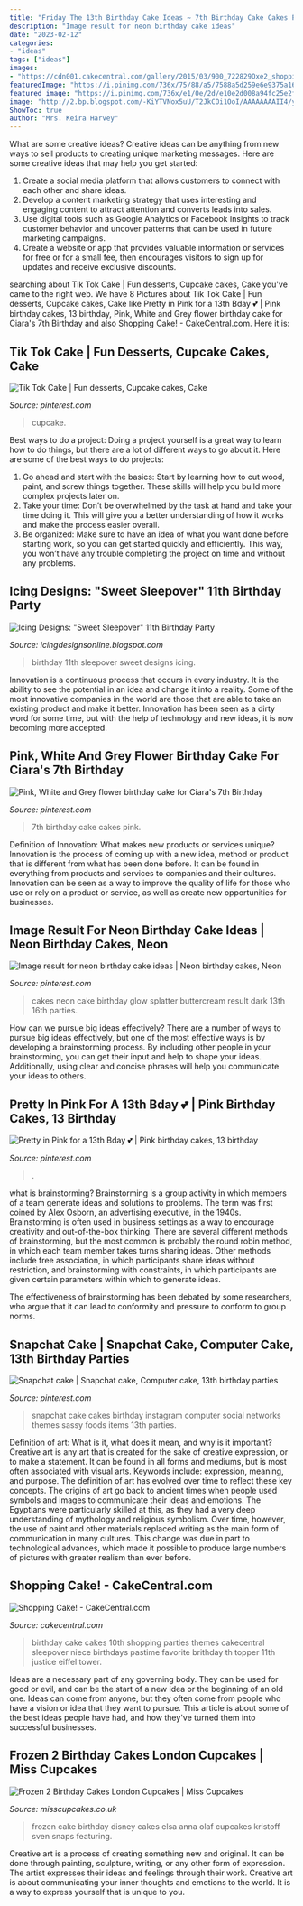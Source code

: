 ```yaml
---
title: "Friday The 13th Birthday Cake Ideas ~ 7th Birthday Cake Cakes Pink"
description: "Image result for neon birthday cake ideas"
date: "2023-02-12"
categories:
- "ideas"
tags: ["ideas"]
images:
- "https://cdn001.cakecentral.com/gallery/2015/03/900_722829Oxe2_shopping-cake.jpg"
featuredImage: "https://i.pinimg.com/736x/75/88/a5/7588a5d259e6e9375a166aa75c781697--neon-birthday-cakes-splatter-cake.jpg"
featured_image: "https://i.pinimg.com/736x/e1/0e/2d/e10e2d008a94fc25e2fe90366bacf4ef.jpg"
image: "http://2.bp.blogspot.com/-KiYTVNox5uU/T2JkCOi1OoI/AAAAAAAAII4/yGKMyiS-Bfg/s1600/bellas%2Bparty%2B001%2Bcopy.jpg"
ShowToc: true
author: "Mrs. Keira Harvey"
---
```



What are some creative ideas?
Creative ideas can be anything from new ways to sell products to creating unique marketing messages. Here are some creative ideas that may help you get started: 
1. Create a social media platform that allows customers to connect with each other and share ideas. 
2. Develop a content marketing strategy that uses interesting and engaging content to attract attention and converts leads into sales. 
3. Use digital tools such as Google Analytics or Facebook Insights to track customer behavior and uncover patterns that can be used in future marketing campaigns. 
4. Create a website or app that provides valuable information or services for free or for a small fee, then encourages visitors to sign up for updates and receive exclusive discounts.

	

		
searching about Tik Tok Cake | Fun desserts, Cupcake cakes, Cake you've came to the right web. We have 8 Pictures about Tik Tok Cake | Fun desserts, Cupcake cakes, Cake like Pretty in Pink for a 13th Bday 💕 | Pink birthday cakes, 13 birthday, Pink, White and Grey flower birthday cake for Ciara&#039;s 7th Birthday and also Shopping Cake! - CakeCentral.com. Here it is:
		
    
## Tik Tok Cake | Fun Desserts, Cupcake Cakes, Cake

<img loading=lazy src="https://i.pinimg.com/736x/e1/0e/2d/e10e2d008a94fc25e2fe90366bacf4ef.jpg" onerror="this.onerror=null;this.src='https://tse3.mm.bing.net/th?id=OIP.zrAAUJTYVVXwanp8RZ246wHaJ3&amp;pid=15.1';" alt="Tik Tok Cake | Fun desserts, Cupcake cakes, Cake">

_Source: pinterest.com_

>cupcake. 

	

Best ways to do a project:
Doing a project yourself is a great way to learn how to do things, but there are a lot of different ways to go about it. Here are some of the best ways to do projects: 
1. Go ahead and start with the basics: Start by learning how to cut wood, paint, and screw things together. These skills will help you build more complex projects later on. 
2. Take your time: Don’t be overwhelmed by the task at hand and take your time doing it. This will give you a better understanding of how it works and make the process easier overall. 
3. Be organized: Make sure to have an idea of what you want done before starting work, so you can get started quickly and efficiently. This way, you won’t have any trouble completing the project on time and without any problems.

    
## Icing Designs: &quot;Sweet Sleepover&quot; 11th Birthday Party

<img loading=lazy src="http://2.bp.blogspot.com/-KiYTVNox5uU/T2JkCOi1OoI/AAAAAAAAII4/yGKMyiS-Bfg/s1600/bellas%2Bparty%2B001%2Bcopy.jpg" onerror="this.onerror=null;this.src='https://tse2.mm.bing.net/th?id=OIP.uEGtlCH4reA3SjPkIcEOMAHaMg&amp;pid=15.1';" alt="Icing Designs: &quot;Sweet Sleepover&quot; 11th Birthday Party">

_Source: icingdesignsonline.blogspot.com_

>birthday 11th sleepover sweet designs icing. 

	

Innovation is a continuous process that occurs in every industry. It is the ability to see the potential in an idea and change it into a reality. Some of the most innovative companies in the world are those that are able to take an existing product and make it better. Innovation has been seen as a dirty word for some time, but with the help of technology and new ideas, it is now becoming more accepted.

    
## Pink, White And Grey Flower Birthday Cake For Ciara&#039;s 7th Birthday

<img loading=lazy src="https://i.pinimg.com/736x/68/f6/90/68f690f20f9c739b58f892ad041ae338.jpg" onerror="this.onerror=null;this.src='https://tse1.mm.bing.net/th?id=OIP.kbvcLWpRo1nRdgwwyLKuOQHaLH&amp;pid=15.1';" alt="Pink, White and Grey flower birthday cake for Ciara&#039;s 7th Birthday">

_Source: pinterest.com_

>7th birthday cake cakes pink. 

	

Definition of Innovation: What makes new products or services unique?
Innovation is the process of coming up with a new idea, method or product that is different from what has been done before. It can be found in everything from products and services to companies and their cultures. Innovation can be seen as a way to improve the quality of life for those who use or rely on a product or service, as well as create new opportunities for businesses.

    
## Image Result For Neon Birthday Cake Ideas | Neon Birthday Cakes, Neon

<img loading=lazy src="https://i.pinimg.com/736x/75/88/a5/7588a5d259e6e9375a166aa75c781697--neon-birthday-cakes-splatter-cake.jpg" onerror="this.onerror=null;this.src='https://tse2.mm.bing.net/th?id=OIP.BsWzV_jusPFe3UF94TD7UQHaKJ&amp;pid=15.1';" alt="Image result for neon birthday cake ideas | Neon birthday cakes, Neon">

_Source: pinterest.com_

>cakes neon cake birthday glow splatter buttercream result dark 13th 16th parties. 

	

How can we pursue big ideas effectively?
There are a number of ways to pursue big ideas effectively, but one of the most effective ways is by developing a brainstorming process. By including other people in your brainstorming, you can get their input and help to shape your ideas. Additionally, using clear and concise phrases will help you communicate your ideas to others.

    
## Pretty In Pink For A 13th Bday 💕 | Pink Birthday Cakes, 13 Birthday

<img loading=lazy src="https://i.pinimg.com/736x/78/77/1f/78771fe9813e842eb2379cf3db74dad0.jpg" onerror="this.onerror=null;this.src='https://tse1.mm.bing.net/th?id=OIP.TqT1CT8HyBgoDAT3dnm-TwHaJQ&amp;pid=15.1';" alt="Pretty in Pink for a 13th Bday 💕 | Pink birthday cakes, 13 birthday">

_Source: pinterest.com_

>. 

	

what is brainstorming?
Brainstorming is a group activity in which members of a team generate ideas and solutions to problems. The term was first coined by Alex Osborn, an advertising executive, in the 1940s. Brainstorming is often used in business settings as a way to encourage creativity and out-of-the-box thinking. 
There are several different methods of brainstorming, but the most common is probably the round robin method, in which each team member takes turns sharing ideas. Other methods include free association, in which participants share ideas without restriction, and brainstorming with constraints, in which participants are given certain parameters within which to generate ideas. 

The effectiveness of brainstorming has been debated by some researchers, who argue that it can lead to conformity and pressure to conform to group norms.

    
## Snapchat Cake | Snapchat Cake, Computer Cake, 13th Birthday Parties

<img loading=lazy src="https://i.pinimg.com/736x/91/c4/a0/91c4a01c06760579719cecdc581c0bed--snapchat-cakes.jpg" onerror="this.onerror=null;this.src='https://tse1.mm.bing.net/th?id=OIP.naDCDFsOjZiYuhaASs1TZAHaJ3&amp;pid=15.1';" alt="Snapchat cake | Snapchat cake, Computer cake, 13th birthday parties">

_Source: pinterest.com_

>snapchat cake cakes birthday instagram computer social networks themes sassy foods items 13th parties. 

	

Definition of art: What is it, what does it mean, and why is it important?
Creative art is any art that is created for the sake of creative expression, or to make a statement. It can be found in all forms and mediums, but is most often associated with visual arts. Keywords include: expression, meaning, and purpose. The definition of art has evolved over time to reflect these key concepts.
The origins of art go back to ancient times when people used symbols and images to communicate their ideas and emotions. The Egyptians were particularly skilled at this, as they had a very deep understanding of mythology and religious symbolism. Over time, however, the use of paint and other materials replaced writing as the main form of communication in many cultures. This change was due in part to technological advances, which made it possible to produce large numbers of pictures with greater realism than ever before.

    
## Shopping Cake! - CakeCentral.com

<img loading=lazy src="https://cdn001.cakecentral.com/gallery/2015/03/900_722829Oxe2_shopping-cake.jpg" onerror="this.onerror=null;this.src='https://tse2.mm.bing.net/th?id=OIP.Y47oc4AnezSRukXxwEzbVAHaJ4&amp;pid=15.1';" alt="Shopping Cake! - CakeCentral.com">

_Source: cakecentral.com_

>birthday cake cakes 10th shopping parties themes cakecentral sleepover niece birthdays pastime favorite brithday th topper 11th justice eiffel tower. 

	

Ideas are a necessary part of any governing body. They can be used for good or evil, and can be the start of a new idea or the beginning of an old one. Ideas can come from anyone, but they often come from people who have a vision or idea that they want to pursue. This article is about some of the best ideas people have had, and how they've turned them into successful businesses.

    
## Frozen 2 Birthday Cakes London Cupcakes | Miss Cupcakes

<img loading=lazy src="http://www.misscupcakes.co.uk/wp-content/uploads/2015/02/Disney-Frozen-birthday-cake.jpg" onerror="this.onerror=null;this.src='https://tse4.mm.bing.net/th?id=OIP.YNDBMh2WoUq4E1TpNEv1WAHaKi&amp;pid=15.1';" alt="Frozen 2 Birthday Cakes London Cupcakes | Miss Cupcakes">

_Source: misscupcakes.co.uk_

>frozen cake birthday disney cakes elsa anna olaf cupcakes kristoff sven snaps featuring. 

	

Creative art is a process of creating something new and original. It can be done through painting, sculpture, writing, or any other form of expression. The artist expresses their ideas and feelings through their work. Creative art is about communicating your inner thoughts and emotions to the world. It is a way to express yourself that is unique to you.

